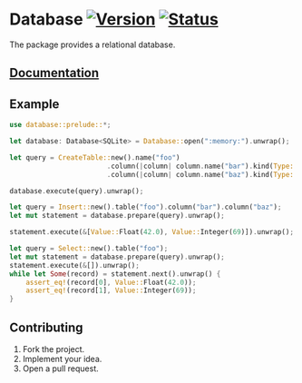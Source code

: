 # Database [![Version][version-img]][version-url] [![Status][status-img]][status-url]

The package provides a relational database.

## [Documentation][doc]

## Example

```rust
use database::prelude::*;

let database: Database<SQLite> = Database::open(":memory:").unwrap();

let query = CreateTable::new().name("foo")
                        .column(|column| column.name("bar").kind(Type::Float))
                        .column(|column| column.name("baz").kind(Type::Integer));

database.execute(query).unwrap();

let query = Insert::new().table("foo").column("bar").column("baz");
let mut statement = database.prepare(query).unwrap();

statement.execute(&[Value::Float(42.0), Value::Integer(69)]).unwrap();

let query = Select::new().table("foo");
let mut statement = database.prepare(query).unwrap();
statement.execute(&[]).unwrap();
while let Some(record) = statement.next().unwrap() {
    assert_eq!(record[0], Value::Float(42.0));
    assert_eq!(record[1], Value::Integer(69));
}
```

## Contributing

1. Fork the project.
2. Implement your idea.
3. Open a pull request.

[version-img]: http://stainless-steel.github.io/images/crates.svg
[version-url]: https://crates.io/crates/database
[status-img]: https://travis-ci.org/stainless-steel/database.svg?branch=master
[status-url]: https://travis-ci.org/stainless-steel/database
[doc]: https://stainless-steel.github.io/database
